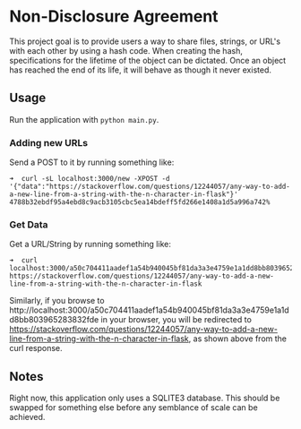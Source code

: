 # Non-Disclosure Agreement

This project goal is to provide users a way to share files, strings, or URL's with each other by using a hash code. When creating the hash, specifications for the lifetime of the object can be dictated. Once an object has reached the end of its life, it will behave as though it never existed.

## Usage

Run the application with `python main.py`.

### Adding new URLs

Send a POST to it by running something like:

```shell
➜  curl -sL localhost:3000/new -XPOST -d '{"data":"https://stackoverflow.com/questions/12244057/any-way-to-add-a-new-line-from-a-string-with-the-n-character-in-flask"}'
4788b32ebdf95a4ebd8c9acb3105cbc5ea14bdeff5fd266e1408a1d5a996a742%
```

### Get Data

Get a URL/String by running something like:

```shell
➜  curl localhost:3000/a50c704411aadef1a54b940045bf81da3a3e4759e1a1dd8bb803965283832fde
https://stackoverflow.com/questions/12244057/any-way-to-add-a-new-line-from-a-string-with-the-n-character-in-flask
```

Similarly, if you browse to http://localhost:3000/a50c704411aadef1a54b940045bf81da3a3e4759e1a1dd8bb803965283832fde in your browser, you will be redirected to https://stackoverflow.com/questions/12244057/any-way-to-add-a-new-line-from-a-string-with-the-n-character-in-flask, as shown above from the curl response.

## Notes

Right now, this application only uses a SQLITE3 database. This should be swapped for something else before any semblance of scale can be achieved.


